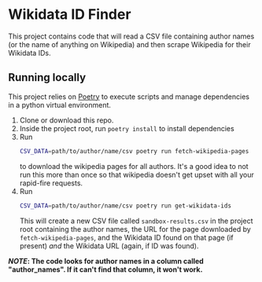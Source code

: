 # Wikidata ID Finder

This project contains code that will read a CSV file containing author names (or the name of anything on Wikipedia) and then scrape Wikipedia for their Wikidata IDs.


## Running locally

This project relies on [Poetry](https://python-poetry.org/docs/) to execute scripts and manage dependencies in a python virtual environment.

1. Clone or download this repo.
2. Inside the project root, run `poetry install` to install dependencies
3. Run 
   ```bash
   CSV_DATA=path/to/author/name/csv poetry run fetch-wikipedia-pages
   ```
   to download the wikipedia pages for all authors. It's a good idea to not run this more than once so that wikipedia doesn't get upset with all your rapid-fire requests.
4. Run
   ```bash
   CSV_DATA=path/to/author/name/csv poetry run get-wikidata-ids
   ```
   This will create a new CSV file called `sandbox-results.csv` in the project root containing the author names, the URL for the page downloaded by `fetch-wikipedia-pages`, and the Wikidata ID found on that page (if present) _and_ the Wikidata URL (again, if ID was found).


**_NOTE_: The code looks for author names in a column called "author_names". If it can't find that column, it won't work.**